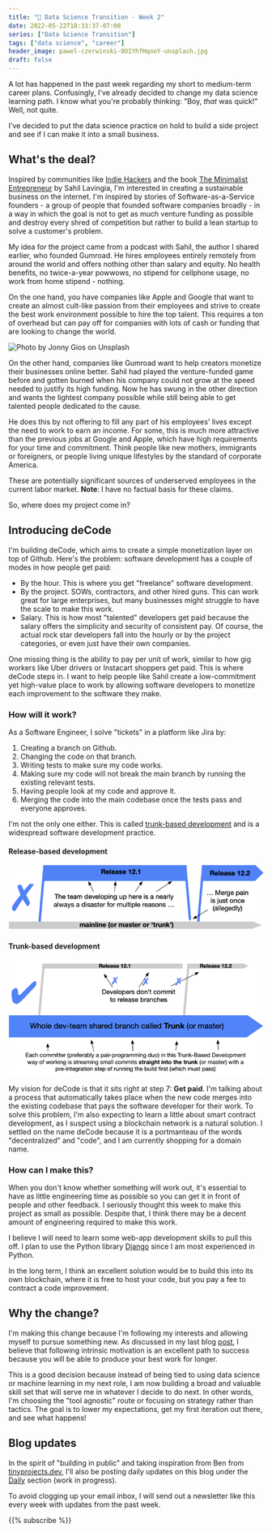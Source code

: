 ```yaml
---
title: "🤔 Data Science Transition - Week 2"
date: 2022-05-22T18:33:37-07:00
series: ["Data Science Transition"]
tags: ["data science", "career"]
header_image: pawel-czerwinski-0OIYhfHqooY-unsplash.jpg
draft: false
---
```

A lot has happened in the past week regarding my short to medium-term career plans. Confusingly, I've already decided to change my data science learning path. I know what you're probably thinking: "Boy, *that* was quick!" Well, not quite.

I've decided to put the data science practice on hold to build a side project and see if I can make it into a small business.

## What's the deal?

Inspired by communities like [Indie Hackers](https://www.indiehackers.com/) and the book [The Minimalist Entrepreneur](https://www.minimalistentrepreneur.com/) by Sahil Lavingia, I'm interested in creating a sustainable business on the internet. I'm inspired by stories of Software-as-a-Service founders - a group of people that founded software companies broadly - in a way in which the goal is not to get as much venture funding as possible and destroy every shred of competition but rather to build a lean startup to solve a customer's problem.

My idea for the project came from a podcast with Sahil, the author I shared earlier, who founded Gumroad. He hires employees entirely remotely from around the world and offers nothing other than salary and equity. No health benefits, no twice-a-year powwows, no stipend for cellphone usage, no work from home stipend - nothing.

On the one hand, you have companies like Apple and Google that want to create an almost cult-like passion from their employees and strive to create the best work environment possible to hire the top talent. This requires a ton of overhead but can pay off for companies with lots of cash or funding that are looking to change the world.

![Photo by Jonny Gios on Unsplash](jonny-gios-PDg180uwHvQ-unsplash.jpg)

On the other hand, companies like Gumroad want to help creators monetize their businesses online better. Sahil had played the venture-funded game before and gotten burned when his company could not grow at the speed needed to justify its high funding. Now he has swung in the other direction and wants the lightest company possible while still being able to get talented people dedicated to the cause.

He does this by not offering to fill any part of his employees' lives except the need to work to earn an income. For some, this is much more attractive than the previous jobs at Google and Apple, which have high requirements for your time and commitment. Think people like new mothers, immigrants or foreigners, or people living unique lifestyles by the standard of corporate America.

These are potentially significant sources of underserved employees in the current labor market. **Note**: I have no factual basis for these claims.

So, where does my project come in?

## Introducing deCode

I'm building deCode, which aims to create a simple monetization layer on top of Github. Here's the problem: software development has a couple of modes in how people get paid:

- By the hour. This is where you get "freelance" software development.
- By the project. SOWs, contractors, and other hired guns. This can work great for large enterprises, but many businesses might struggle to have the scale to make this work.
- Salary. This is how most "talented" developers get paid because the salary offers the simplicity and security of consistent pay. Of course, the actual rock star developers fall into the hourly or by the project categories, or even just have their own companies.

One missing thing is the ability to pay per unit of work, similar to how gig workers like Uber drivers or Instacart shoppers get paid. This is where deCode steps in. I want to help people like Sahil create a low-commitment yet high-value place to work by allowing software developers to monetize each improvement to the software they make.

### How will it work?

As a Software Engineer, I solve "tickets" in a platform like Jira by:

1. Creating a branch on Github.
2. Changing the code on that branch.
3. Writing tests to make sure my code works.
4. Making sure my code will not break the main branch by running the existing relevant tests.
5. Having people look at my code and approve it.
6. Merging the code into the main codebase once the tests pass and everyone approves.

I'm not the only one either. This is called [trunk-based development](https://trunkbaseddevelopment.com/) and is a widespread software development practice.

#### Release-based development

![Release-based development](trunk1a.png)

#### Trunk-based development

![Trunk-based development](trunk1b.png)

My vision for deCode is that it sits right at step 7: **Get paid**. I'm talking about a process that automatically takes place when the new code merges into the existing codebase that pays the software developer for their work. To solve this problem, I'm also expecting to learn a little about smart contract development, as I suspect using a blockchain network is a natural solution. I settled on the name deCode because it is a portmanteau of the words "decentralized" and "code", and I am currently shopping for a domain name.

### How can I make this?

When you don't know whether something will work out, it's essential to have as little engineering time as possible so you can get it in front of people and other feedback. I seriously thought this week to make this project as small as possible. Despite that, I think there may be a decent amount of engineering required to make this work.

I believe I will need to learn some web-app development skills to pull this off. I plan to use the Python library [Django](https://www.djangoproject.com/) since I am most experienced in Python.

In the long term, I think an excellent solution would be to build this into its own blockchain, where it is free to host your code, but you pay a fee to contract a code improvement.

## Why the change?

I'm making this change because I'm following my interests and allowing myself to pursue something new. As discussed in my last blog [post](../week1), I believe that following intrinsic motivation is an excellent path to success because you will be able to produce your best work for longer.

This is a good decision because instead of being tied to using data science or machine learning in my next role, I am now building a broad and valuable skill set that will serve me in whatever I decide to do next. In other words, I'm choosing the "tool agnostic" route or focusing on strategy rather than tactics. The goal is to lower my expectations, get my first iteration out there, and see what happens!

## Blog updates

In the spirit of "building in public" and taking inspiration from Ben from [tinyprojects.dev](https://daily.tinyprojects.dev/), I'll also be posting daily updates on this blog under the [Daily](../../../daily/) section (work in progress).

To avoid clogging up your email inbox, I will send out a newsletter like this every week with updates from the past week.

{{% subscribe %}}
